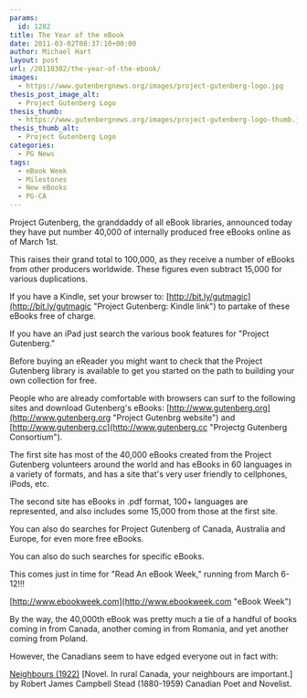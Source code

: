 ```yaml
---
params:
  id: 1282
title: The Year of the eBook
date: 2011-03-02T08:37:10+00:00
author: Michael Hart
layout: post
url: /20110302/the-year-of-the-ebook/
images:
  - https://www.gutenbergnews.org/images/project-gutenberg-logo.jpg
thesis_post_image_alt:
  - Project Gutenberg Logo
thesis_thumb:
  - https://www.gutenbergnews.org/images/project-gutenberg-logo-thumb.jpg
thesis_thumb_alt:
  - Project Gutenberg Logo
categories:
  - PG News
tags:
  - eBook Week
  - Milestones
  - New eBooks
  - PG-CA
---
```

Project Gutenberg, the granddaddy of all eBook libraries, announced today they have put number 40,000 of internally produced free eBooks online as of March 1st.

This raises their grand total to 100,000, as they receive a number of eBooks from other producers worldwide. These figures even subtract 15,000 for various duplications.

If you have a Kindle, set your browser to: [http://bit.ly/gutmagic](http://bit.ly/gutmagic "Project Gutenberg: Kindle link") to partake of these eBooks free of charge.

If you have an iPad just search the various book features for "Project Gutenberg."

Before buying an eReader you might want to check that the Project Gutenberg library is available to get you started on the path to building your own collection for free.<!--more-->

People who are already comfortable with browsers can surf to the following sites and download Gutenberg's eBooks: [http://www.gutenberg.org](http://www.gutenberg.org "Project Gutenbrg website") and [http://www.gutenberg.cc](http://www.gutenberg.cc "Projectg Gutenberg Consortium").

The first site has most of the 40,000 eBooks created from the Project Gutenberg volunteers around the world and has eBooks in 60 languages in a variety of formats, and has a site that's very user friendly to cellphones, iPods, etc.

The second site has eBooks in .pdf format, 100+ languages are represented, and also includes some 15,000 from those at the first site.

You can also do searches for Project Gutenberg of Canada, Australia and Europe, for even more free eBooks.

You can also do such searches for specific eBooks.

This comes just in time for "Read An eBook Week," running from March 6-12!!!

 [http://www.ebookweek.com](http://www.ebookweek.com "eBook Week")

By the way, the 40,000th eBook was pretty much a tie of a handful of books coming in from Canada, another coming in from Romania, and yet another coming from Poland.

However, the Canadians seem to have edged everyone out in fact with:

[Neighbours (1922)](http://www.gutenberg.ca/ebooks/steadrjc-neighbours/steadrjc-neighbours-00-h-dir/steadrjc-neighbours-00-h.html "Neighbours eBook")
[Novel. In rural Canada, your neighbours are important.] by Robert James Campbell Stead (1880-1959) Canadian Poet and Novelist.
